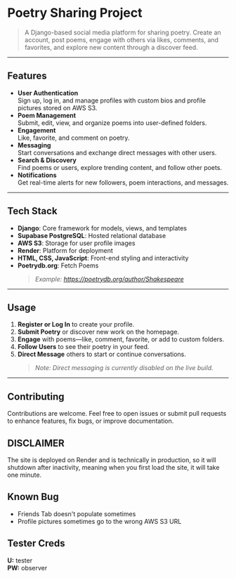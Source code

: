 # Poetry Sharing Project
> A Django-based social media platform for sharing poetry. Create an account, post poems, engage with others via likes, comments, and favorites, and explore new content through a discover feed.

---

## Features
- **User Authentication**  
  Sign up, log in, and manage profiles with custom bios and profile pictures stored on AWS S3.
- **Poem Management**  
  Submit, edit, view, and organize poems into user-defined folders.
- **Engagement**  
  Like, favorite, and comment on poetry.
- **Messaging**  
  Start conversations and exchange direct messages with other users.
- **Search & Discovery**  
  Find poems or users, explore trending content, and follow other poets.
- **Notifications**  
  Get real-time alerts for new followers, poem interactions, and messages.

---

## Tech Stack
- **Django**: Core framework for models, views, and templates  
- **Supabase PostgreSQL**: Hosted relational database  
- **AWS S3**: Storage for user profile images  
- **Render**: Platform for deployment  
- **HTML, CSS, JavaScript**: Front-end styling and interactivity  
- **Poetrydb.org**: Fetch Poems
   > *Example: https://poetrydb.org/author/Shakespeare*

---

## Usage
1. **Register or Log In** to create your profile.  
2. **Submit Poetry** or discover new work on the homepage.  
3. **Engage** with poems—like, comment, favorite, or add to custom folders.  
4. **Follow Users** to see their poetry in your feed.  
5. **Direct Message** others to start or continue conversations.  
   > *Note: Direct messaging is currently disabled on the live build.*

---

## Contributing
Contributions are welcome. Feel free to open issues or submit pull requests to enhance features, fix bugs, or improve documentation.

## DISCLAIMER
The site is deployed on Render and is technically in production, so it will shutdown after inactivity, meaning when you first load the site, it will take one minute.

## Known Bug  
- Friends Tab doesn't populate sometimes  
- Profile pictures sometimes go to the wrong AWS S3 URL  

## Tester Creds  
**U:** tester  
**PW:** observer 